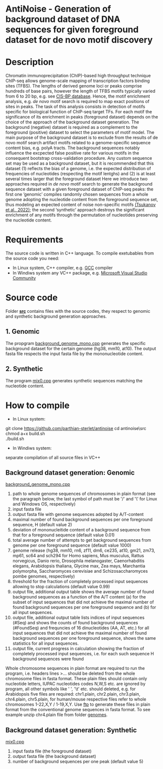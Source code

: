 # AntiNoise - Generation of background dataset of DNA sequences for given foreground dataset for de novo motif discovery
# Description
Chromatin immunoprecipitation (ChIP)-based high throughput technique ChIP-seq allows genome-scale mapping of transcription factors binding sites (TFBS). The lengths of derived genome loci or peaks comprise hundreds of base pairs, however the length of TFBS motifs typically varied from 6 to 20 bp, e.g. see [CIS-BP database](http://cisbp.ccbr.utoronto.ca/). Hence, the motif enrichment analysis, e.g. *de novo* motif search is required to map exact positions of sites in peaks. The task of this analysis consists in detection of motifs specific for biological function of ChIP-seq target TFs. For each motif the significance of its enrichment in peaks (foreground dataset) depends on the choice of the approach of the background dataset generation. The background (negative) dataset is required as a complement to the foreground (positive) dataset to select the parameters of motif model. The main purpose of the background dataset is to exclude from the results of de novo motif search artifact motifs related to a genome-specific sequence content bias, e.g. polyA tracts. The background sequences notably influence the excpected false positive rate for various motifs in the consequent bootstrap cross-validation procedure. Any custom sequence set may be used as a background dataset, but it is recommended that this dataset (1) reflects the bias of a genome, i.e. the expected distribution of frequencies of nucleotides (respecting the motif lentghs) and (2) is at least several times larger that the foreground dataset
Here we introduce two approaches required in *de novo* motif search to generate the background sequence dataset with a given foreground dataset of ChIP-seq peaks: the first one ’genomic’ compiles randomly chosen sequences from a whole genome adopting the nucleotide content from the foreground sequence set, thus modeling an expected content of noise non-specific motifs [(Tsukanov et al., 2022)](https://doi.org/10.3389/fpls.2022.938545); the second ‘synthetic’ approach destroys the significant enrichment of any motifs through the permutation of nucleotides preserving the nucleotide content. 
# Requirements
The source code is written in C++ language. To compile exetubables from the source code you need:

* In Linux system, C++ compiler, e.g. [GCC](https://gcc.gnu.org/) compiler 
* In Windiws system any VC++ package, e.g. [Microsoft Visual Studio Community](https://visualstudio.microsoft.com/vs/community/)

# Source code
Folder [**src**](https://github.com/parthian-sterlet/antinoise/tree/main/src) contains files with the source codes, they respect to  genomic and synthetic background generation approaches.
## 1. Genomic
The propgram [background_genome_mono.cpp](https://github.com/parthian-sterlet/antinoise/blob/main/src/background_genome_mono.cpp) generates the specific background dataset for the certain genome (hg38, mm10, at10). The output fasta file respects the input fasta file by the mononucleotide content. 
## 2. Synthetic
The program [mix0.cpp](https://github.com/parthian-sterlet/sitega/blob/master/src/mix0.cpp) generates synthetic sequences matching the nucleotide content.
# How to compile
* In Linux system: 

git clone https://github.com/parthian-sterlet/antinoise
cd antinoise\src\
chmod a+x build.sh\
./build.sh

* In Windiws system:

separate compilation of all source files in VC++
## Background dataset generation: Genomic

[background_genome_mono.cpp](https://github.com/parthian-sterlet/sitega/blob/master/src/background_genome_mono.cpp)
1. path to whole genome sequences of chromosomes in plain format (see the paragraph below, the last symbol of path must be '/' and '\\' for Linux and Windows OS, respectively)
2. input fasta file
3. output fasta file with genome sequences adopted by A/T-content
4. maximal number of found background sequences per one foreground sequence, H (default value 2)
5. deviation of mononucleitide content of a background sequence from that for a foreground sequence (default value 0.01)
6. total average number of attempts to get background sequences from genome per one foreground sequence (default value 1000)
7. genome release (hg38, mm10, rn6, zf11, dm6, ce235, at10, gm21, zm73, mp61, sc64 and sch294 for Homo sapiens, Mus musculus, Rattus norvegicus, Danio rerio, Drosophila melanogaster, Caenorhabditis elegans, Arabidopsis thaliana, Glycine max, Zea mays, Marchantia polymorpha,  Saccharomyces cerevisiae and Schizosaccharomyces pombe genomes, respectively)
8. threshold for the fraction of completely processed input sequences allowing to stop calculations (default value 0.99)
9. output file, additional output table shows the average number of found background sequences as a function of the A/T content (a) for the subset of input sequences that did not achieve the maximal number of found background sequences per one foreground sequence and (b) for all input sequences.
10. output file, additional output table lists indices of input sequences (#Seq) and shows the counts of found background sequences (#FoundSeq) and frequncies of 16 dinucleotides (AA, AT, etc.) for all input sequences that did not achieve the maximal number of found background sequences per one foreground sequence, shows the same statistics for all input sequences.
11. output file, current progress in calculation showing the fraction of completely processed input sequences, i.e. for each such sequence H background sequences were found 

Whole chromosome sequences in plain format are required to run the program, i.e. headers lines >... should be deleted from the whole chromosome files in fasta format. These plain files should contain only nucleotide letters, IUPAC nucleotides codes N,W,S etc. are ignored by program, all other symbols like ' ', '\t' etc. should deleted, e.g. for Arabidopsis five files are required: chr1.plain, chr2.plain, chr3.plain, chr4.plain, chr5.plain, for human/mouse respective files refer to whole chromosomes 1-22,X,Y / 1-19,X,Y. Use [ftp](https://github.com/parthian-sterlet/antinoise/blob/main/src/ftp) to generate these files in plain format from the conventional genome sequences in fasta format. To see example unzip chr4.plain file from folder [genomes](https://github.com/parthian-sterlet/sitega/tree/master/genomes). 

## Background dataset generation: Synthetic
[mix0.cpp](https://github.com/parthian-sterlet/sitega/blob/master/src/mix0.cpp)
1. input fasta file (the foreground dataset)
2. output fasta file (the background dataset)
3. number of background sequences per one peak (default value 5)
